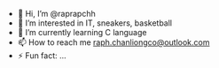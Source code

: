 - 👋 Hi, I’m @raprapchh
- 👀 I’m interested in IT, sneakers, basketball
- 🌱 I’m currently learning C language
- 📫 How to reach me raph.chanliongco@outlook.com
- ⚡ Fun fact: ...

<!---
raprapchh/raprapchh is a ✨ special ✨ repository because its `README.md` (this file) appears on your GitHub profile.
You can click the Preview link to take a look at your changes.
--->

